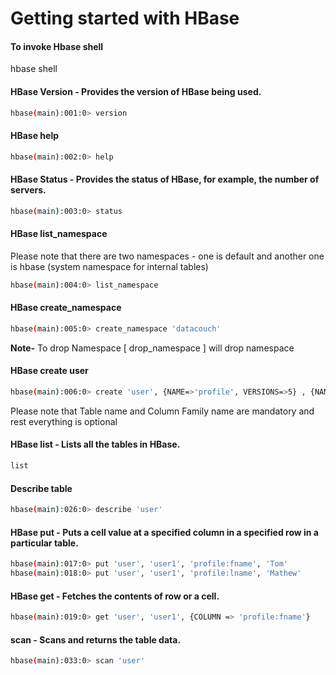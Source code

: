 Getting started with HBase
=============================

#### To invoke Hbase shell

hbase shell

#### HBase Version - Provides the version of HBase being used.
```bash
hbase(main):001:0> version
```

#### HBase help 
```bash
hbase(main):002:0> help
```

#### HBase Status - Provides the status of HBase, for example, the number of servers.
```bash
hbase(main):003:0> status
```

#### HBase list_namespace
Please note that there are two namespaces - one is default and another one is hbase (system namespace for internal tables)
```bash
hbase(main):004:0> list_namespace
```

#### HBase create_namespace
```bash
hbase(main):005:0> create_namespace 'datacouch'
```
**Note-** To drop Namespace [ drop_namespace <name of namespace> ] will drop namespace 

#### HBase create user
```bash
hbase(main):006:0> create 'user', {NAME=>'profile', VERSIONS=>5} , {NAME=>'pics'}
```
Please note that Table name and Column Family name are mandatory and rest everything is optional

#### HBase list - Lists all the tables in HBase.
```bash
list
```

#### Describe table
```bash                 
hbase(main):026:0> describe 'user'
```

#### HBase put - Puts a cell value at a specified column in a specified row in a particular table.
```bash
hbase(main):017:0> put 'user', 'user1', 'profile:fname', 'Tom'
hbase(main):018:0> put 'user', 'user1', 'profile:lname', 'Mathew'
```

#### HBase get - Fetches the contents of row or a cell.
```bash
hbase(main):019:0> get 'user', 'user1', {COLUMN => 'profile:fname'}
```

#### scan - Scans and returns the table data.
```bash
hbase(main):033:0> scan 'user'
```

